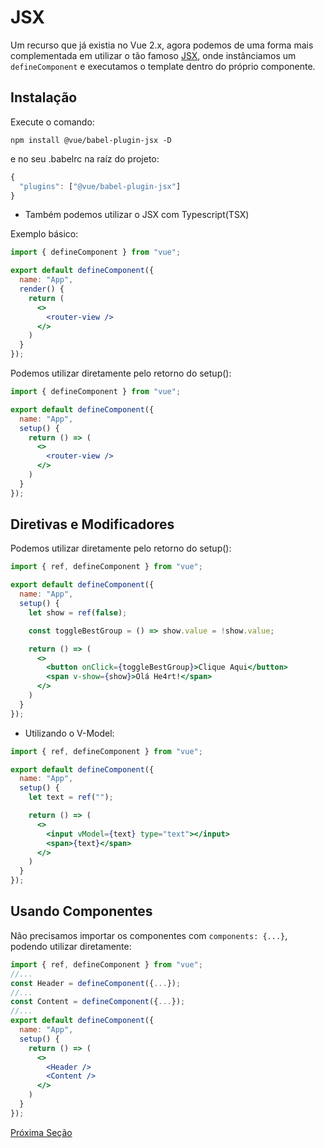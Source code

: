 # JSX

Um recurso que já existia no Vue 2.x, agora podemos de uma forma mais complementada em utilizar o tão famoso [JSX](https://github.com/vuejs/jsx-next), onde instânciamos um `defineComponent` e executamos o template dentro do próprio componente.

## Instalação

Execute o comando:

`npm install @vue/babel-plugin-jsx -D`

e no seu .babelrc na raíz do projeto:

```jsx
{
  "plugins": ["@vue/babel-plugin-jsx"]
}
```

* Também podemos utilizar o JSX com Typescript(TSX)

Exemplo básico:

```jsx
import { defineComponent } from "vue";

export default defineComponent({
  name: "App",
  render() {
    return (
      <>
        <router-view />
      </>
    )
  }
});
```

Podemos utilizar diretamente pelo retorno do setup():

```jsx
import { defineComponent } from "vue";

export default defineComponent({
  name: "App",
  setup() {
    return () => (
      <>
        <router-view />
      </>
    )
  }
});
```

## Diretivas e Modificadores

Podemos utilizar diretamente pelo retorno do setup():

```jsx
import { ref, defineComponent } from "vue";

export default defineComponent({
  name: "App",
  setup() {
    let show = ref(false);

    const toggleBestGroup = () => show.value = !show.value;

    return () => (
      <>
        <button onClick={toggleBestGroup}>Clique Aqui</button>
        <span v-show={show}>Olá He4rt!</span>
      </>
    )
  }
});
```

* Utilizando o V-Model:

```jsx
import { ref, defineComponent } from "vue";

export default defineComponent({
  name: "App",
  setup() {
    let text = ref("");

    return () => (
      <>
        <input vModel={text} type="text"></input>
        <span>{text}</span>
      </>
    )
  }
});
```

## Usando Componentes

Não precisamos importar os componentes com `components: {...}`, podendo utilizar diretamente:

```jsx
import { ref, defineComponent } from "vue";
//...
const Header = defineComponent({...});
//...
const Content = defineComponent({...});
//...
export default defineComponent({
  name: "App",
  setup() {
    return () => (
      <>
        <Header />
        <Content />
      </>
    )
  }
});
```

[Próxima Seção](./6%20-%20Typescript.md)
